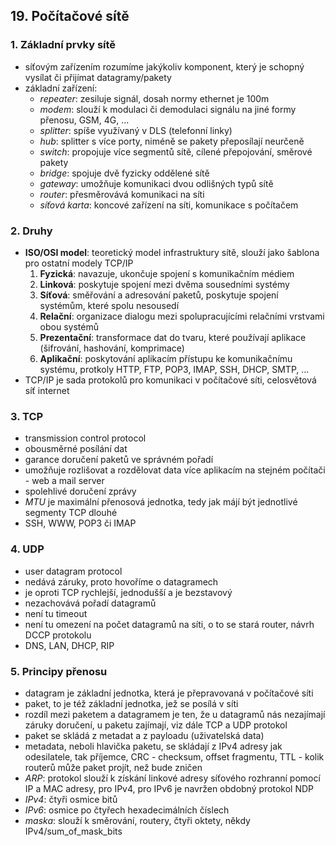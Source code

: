 ## 19. Počítačové sítě

### 1. Základní prvky sítě

- síťovým zařízením rozumíme jakýkoliv komponent, který je schopný vysílat či přijímat datagramy/pakety
- základní zařízení:
	- *repeater*: zesiluje signál, dosah normy ethernet je 100m
	- *modem*: slouží k modulaci či demodulaci signálu na jiné formy přenosu, GSM, 4G, ...
	- *splitter*: spíše využívaný v DLS (telefonní linky)
	- *hub*: splitter s více porty, niméně se pakety přeposílají neurčeně
	- *switch*: propojuje více segmentů sítě, cílené přepojování, směrové pakety
	- *bridge*: spojuje dvě fyzicky oddělené sítě
	- *gateway*: umožňuje komunikaci dvou odlišných typů sítě
	- *router*: přesměrovává komunikaci na síti
	- *síťová karta*: koncové zařízení na síti, komunikace s počítačem

### 2. Druhy

- **ISO/OSI model**: teoretický model infrastruktury sítě, slouží jako šablona pro ostatní modely TCP/IP
	1. **Fyzická**: navazuje, ukončuje spojení s komunikačním médiem
	2. **Linková**: poskytuje spojení mezi dvěma sousedními systémy
	3. **Síťová**: směřování a adresování paketů, poskytuje spojení systémům, které spolu nesousedí
	4. **Relační**: organizace dialogu mezi spolupracujícími relačními vrstvami obou systémů
	5. **Prezentační**: transformace dat do tvaru, které používají aplikace (šifrování, hashování, komprimace)
	6. **Aplikační**: poskytování aplikacím přístupu ke komunikačnímu systému, protkoly HTTP, FTP, POP3, IMAP, SSH, DHCP, SMTP, ...
- TCP/IP je sada protokolů pro komunikaci v počítačové síti, celosvětová síť internet

### 3. TCP

- transmission control protocol
- obousměrné posílání dat
- garance doručení paketů ve správném pořadí
- umožňuje rozlišovat a rozdělovat data více aplikacím na stejném počítači - web a mail server
- spolehlivé doručení zprávy
- *MTU* je maximální přenosová jednotka, tedy jak májí být jednotlivé segmenty TCP dlouhé
- SSH, WWW, POP3 či IMAP

### 4. UDP

- user datagram protocol
- nedává záruky, proto hovoříme o datagramech
- je oproti TCP rychlejší, jednodušší a je bezstavový
- nezachovává pořadí datagramů
- není tu timeout
- není tu omezení na počet datagramů na síti, o to se stará router, návrh DCCP protokolu
- DNS, LAN, DHCP, RIP

### 5. Principy přenosu

- datagram je základní jednotka, která je přepravovaná v počítačové síti
- paket, to je též základní jednotka, jež se posílá v síti
- rozdíl mezi paketem a datagramem je ten, že u datagramů nás nezajímají záruky doručení, u paketu zajímají, viz dále TCP a UDP protokol
- paket se skládá z metadat a z payloadu (uživatelská data)
- metadata, neboli hlavička paketu, se skládají z IPv4 adresy jak odesilatele, tak příjemce, CRC - checksum, offset fragmentu, TTL - kolik routerů může paket projít, než bude zničen
- *ARP*: protokol slouží k získání linkové adresy síťového rozhranní pomocí IP a MAC adresy, pro IPv4, pro IPv6 je navržen obdobný protokol NDP
- *IPv4*: čtyři osmice bitů
- *IPv6*: osmice po čtyřech hexadecimálních číslech
- *maska*: slouží k směrování, routery, čtyři oktety, někdy IPv4/sum_of_mask_bits